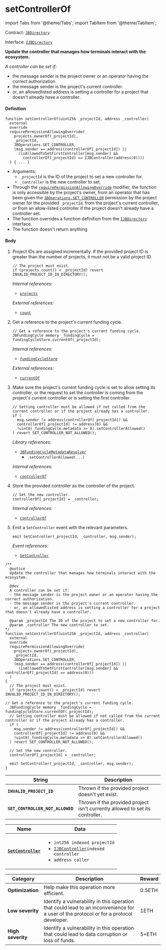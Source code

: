 # setControllerOf

import Tabs from '@theme/Tabs';
import TabItem from '@theme/TabItem';

Contract: [`JBDirectory`](/api/contracts/jbdirectory/README.md/)​‌

Interface: [`IJBDirectory`](/api/interfaces/ijbdirectory.md)

<Tabs>
<TabItem value="Step by step" label="Step by step">

**Update the controller that manages how terminals interact with the ecosystem.**

_A controller can be set if:_

* the message sender is the project owner or an operator having the correct authorization.
* the message sender is the project's current controller.
* or, an allowedlisted address is setting a controller for a project that doesn't already have a controller.

#### Definition

```
function setControllerOf(uint256 _projectId, address _controller)
  external
  override
  requirePermissionAllowingOverride(
    projects.ownerOf(_projectId),
    _projectId,
    JBOperations.SET_CONTROLLER,
    (msg.sender == address(controllerOf[_projectId]) ||
      (isAllowedToSetFirstController[msg.sender] &&
        controllerOf[_projectId] == IJBController(address(0))))
  ) { ... }
```

* Arguments:
  * `_projectId` is the ID of the project to set a new controller for.
  * `_controller` is the new controller to set.
* Through the [`requirePermissionAllowingOverride`](/api/contracts/or-abstract/jboperatable/modifiers/requirepermissionallowingoverride.md) modifier, the function is only accessible by the project's owner, from an operator that has been given the [`JBOperations.SET_CONTROLLER`](/api/libraries/jboperations.md) permission by the project owner for the provided `_projectId`, from the project's current controller, or from an allow-listed controller if the project doesn't already have a controller set.
* The function overrides a function definition from the [`IJBDirectory`](/api/interfaces/ijbdirectory.md) interface.
* The function doesn't return anything

#### Body

1.  Project IDs are assigned incrementally. If the provided project ID is greater than the number of projects, it must not be a valid project ID.

    ```
    // The project must exist.
    if (projects.count() < _projectId) revert INVALID_PROJECT_ID_IN_DIRECTORY();
    ```

    _Internal references:_

    * [`projects`](/api/contracts/jbdirectory/properties/projects.md)

    _External references:_

    * [`count`](/api/contracts/jbprojects/properties/count.md)

2.  Get a reference to the project's current funding cycle.

    ```
    // Get a reference to the project's current funding cycle.
    JBFundingCycle memory _fundingCycle = fundingCycleStore.currentOf(_projectId);
    ```

    _Internal references:_

    * [`fundingCycleStore`](/api/contracts/jbdirectory/properties/fundingcyclestore.md)

    _External references:_

    * [`currentOf`](/api/contracts/jbfundingcyclestore/read/currentof.md)

3.  Make sure the project's current funding cycle is set to allow setting its controller, or the request to set the controller is coming from the project's current controller or is setting the first controller.

    ```
    // Setting controller must be allowed if not called from the current controller or if the project already has a controller.
    if (
      msg.sender != address(controllerOf[_projectId]) &&
      controllerOf[_projectId] != address(0) &&
      !uint8(_fundingCycle.metadata >> 8).setControllerAllowed()
    ) revert SET_CONTROLLER_NOT_ALLOWED();
    ```

    _Library references:_

    * [`JBFundingCycleMetadataResolver`](/api/libraries/jbfundingcyclemetadataresolver.md)
      * `.setControllerAllowed(...)`

    _Internal references:_

    * [`controllerOf`](/api/contracts/jbdirectory/properties/controllerof.md)

4.  Store the provided controller as the controller of the project.
    ```
    // Set the new controller.
    controllerOf[_projectId] = _controller;
    ```

    _Internal references:_

    * [`controllerOf`](/api/contracts/jbdirectory/properties/controllerof.md)
5.  Emit a `SetController` event with the relevant parameters.

    ```
    emit SetController(_projectId, _controller, msg.sender);
    ```

    _Event references:_

    * [`SetController`](/api/contracts/jbdirectory/events/setcontroller.md)

</TabItem>

<TabItem value="Code" label="Code">

```
/**
  @notice
  Update the controller that manages how terminals interact with the ecosystem.

  @dev 
  A controller can be set if:
  - the message sender is the project owner or an operator having the correct authorization.
  - the message sender is the project's current controller. 
  - or, an allowedlisted address is setting a controller for a project that doesn't already have a controller.

  @param _projectId The ID of the project to set a new controller for.
  @param _controller The new controller to set.
*/
function setControllerOf(uint256 _projectId, address _controller)
  external
  override
  requirePermissionAllowingOverride(
    projects.ownerOf(_projectId),
    _projectId,
    JBOperations.SET_CONTROLLER,
    (msg.sender == address(controllerOf[_projectId]) ||
      (isAllowedToSetFirstController[msg.sender] && controllerOf[_projectId] == address(0)))
  )
{
  // The project must exist.
  if (projects.count() < _projectId) revert INVALID_PROJECT_ID_IN_DIRECTORY();

// Get a reference to the project's current funding cycle.
  JBFundingCycle memory _fundingCycle = fundingCycleStore.currentOf(_projectId);
  // Setting controller must be allowed if not called from the current controller or if the project already has a controller.
  if (
    msg.sender != address(controllerOf[_projectId]) &&
    controllerOf[_projectId] != address(0) &&
    !uint8(_fundingCycle.metadata >> 8).setControllerAllowed()
  ) revert SET_CONTROLLER_NOT_ALLOWED();

  // Set the new controller.
  controllerOf[_projectId] = _controller;

  emit SetController(_projectId, _controller, msg.sender);
}
```

</TabItem>

<TabItem value="Errors" label="Errors">

| String                            | Description                                                      |
| --------------------------------- | ---------------------------------------------------------------- |
| **`INVALID_PROJECT_ID`**          | Thrown if the provided project doesn't yet exist.                |
| **`SET_CONTROLLER_NOT_ALLOWED`**          | Thrown if the provided project isn't currently allowed to set its controller.                |

</TabItem>

<TabItem value="Events" label="Events">

| Name                                              | Data                                                                                                                                                                                                             |
| ------------------------------------------------- | ---------------------------------------------------------------------------------------------------------------------------------------------------------------------------------------------------------------- |
| [**`SetController`**](/api/contracts/jbdirectory/events/setcontroller.md)           | <ul><li><code>int256 indexed projectId</code></li><li><code>[IJBController](/api/interfaces/ijbcontroller.md)indexed controller</code></li><li><code>address caller</code></li></ul>                                       |

</TabItem>

<TabItem value="Bug bounty" label="Bug bounty">

| Category          | Description                                                                                                                            | Reward |
| ----------------- | -------------------------------------------------------------------------------------------------------------------------------------- | ------ |
| **Optimization**  | Help make this operation more efficient.                                                                                               | 0.5ETH |
| **Low severity**  | Identify a vulnerability in this operation that could lead to an inconvenience for a user of the protocol or for a protocol developer. | 1ETH   |
| **High severity** | Identify a vulnerability in this operation that could lead to data corruption or loss of funds.                                        | 5+ETH  |

</TabItem>
</Tabs>

